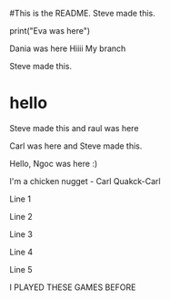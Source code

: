 #This is the README.
Steve made this.





print("Eva was here")


Dania was here
Hiiii
My branch 

Steve made this.

hello
=======

Steve made this and raul was here

Carl was here and Steve made this.

Hello, Ngoc was here :)

I'm a chicken nugget - Carl
Quakck-Carl

Line 1

Line 2

Line 3

Line 4

Line 5

I PLAYED THESE GAMES BEFORE

